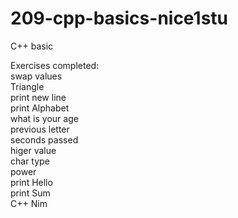 # 209-cpp-basics-nice1stu
C++ basic

Exercises completed:  
swap values  
Triangle  
print new line  
print Alphabet  
what is your age  
previous letter  
seconds passed  
higer value  
char type  
power  
print Hello  
print Sum  
C++ Nim  
